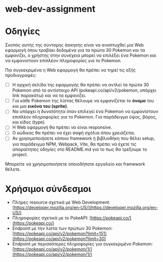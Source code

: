 # web-dev-assignment

# Οδηγίες
Σκοπός αυτής της σύντομης άσκησης είναι να αναπτυχθεί μια Web εφαρμογή όπου τραβάει δεδομένα για τα πρώτα 30 Pokemon και τα εμφανίζει, ο χρήστης στην συνέχεια μπορεί να επιλέξει ένα Pokemon και να εμφανιστούν επιπλέον πληροφορίες για το Pokemon.

Πιο συγκεκριμένα η Web εφαρμογή θα πρέπει να τηρεί τις εξής προδιαγραφές:
- [ ] Η αρχική σελίδα της εφαρμογής θα πρέπει να αντλεί τα πρώτα 30 Pokemon από το αντίστοιχο API (pokeapi.co/api/v2/pokemon, υπάρχει link παρακάτω) και να τα εμφανίζει.
- [ ] Για κάθε Pokemon της λίστας θέλουμε να εμφανίζεται το **όνομα** του και μια **εικόνα του (sprite)**.
- [ ] Να υπάρχει η δυνατότητα όταν επιλεγεί ένα Pokemon να εμφανίστουν επιπλέον πληροφορίες για το Pokemon. Για παράδειγμα ύψος, βάρος, και είδος (type).
- [ ] Η Web εφαρμογή θα πρέπει να είναι responsive.
- [ ] Ο κώδικας θα πρέπει να έχει σαφή σχόλια όπου χρειάζεται.
- [ ] Αν χρησιμοποιήσετε κάποιο framework ή βιβλιοθήκη που θέλει setup, για παράδειγμα NPM, Webpack, Vite, θα πρέπει να έχετε τις απαραίτητες οδηγίες στο README.md για το πως θα τρέξουμε το project.

Μπορείτε να χρησιμοποιήσετε οποιοδήποτε εργαλείο και framework θέλετε.

# Χρήσιμοι σύνδεσμοι
- Πλήρες resource σχετικά με Web Development: [https://developer.mozilla.org/en-US/](https://developer.mozilla.org/en-US/)
- Πληροφορίες σχετικά με το PokeAPI: [https://pokeapi.co/](https://pokeapi.co/)
- Endpoint με την λίστα των πρώτων 30 Pokemon: [https://pokeapi.co/api/v2/pokemon?limit=151](https://pokeapi.co/api/v2/pokemon?limit=30)
- Endpoint με περισσότερες πληροφορίες για συγκεκριμένο Pokemon:
[https://pokeapi.co/api/v2/pokemon/1/](https://pokeapi.co/api/v2/pokemon/1/)